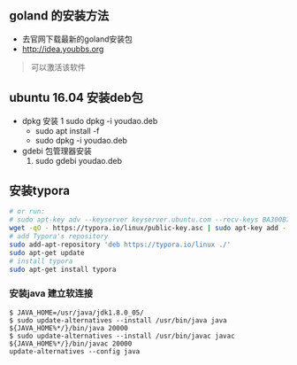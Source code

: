 ## goland 的安装方法

- 去官网下载最新的goland安装包
- http://idea.youbbs.org
> 可以激活该软件

## ubuntu 16.04 安装deb包
- dpkg 安装
    1 sudo dpkg -i youdao.deb
    - sudo apt install -f 
    - sudo dpkg -i youdao.deb
- gdebi 包管理器安装
    1. sudo gdebi youdao.deb

## 安装typora
```sh
# or run:
# sudo apt-key adv --keyserver keyserver.ubuntu.com --recv-keys BA300B7755AFCFAE
wget -qO - https://typora.io/linux/public-key.asc | sudo apt-key add -
# add Typora's repository
sudo add-apt-repository 'deb https://typora.io/linux ./'
sudo apt-get update
# install typora
sudo apt-get install typora
```
### 安装java 建立软连接
```
$ JAVA_HOME=/usr/java/jdk1.8.0_05/
$ sudo update-alternatives --install /usr/bin/java java ${JAVA_HOME%*/}/bin/java 20000
$ sudo update-alternatives --install /usr/bin/javac javac ${JAVA_HOME%*/}/bin/javac 20000
update-alternatives --config java
```
